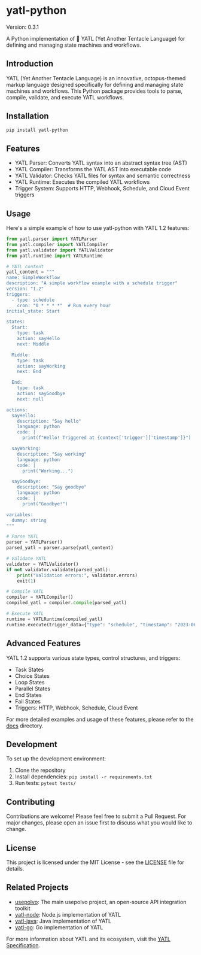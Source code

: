 # yatl-python

Version: 0.3.1

A Python implementation of 🐙 YATL (Yet Another Tentacle Language) for defining and managing state machines and workflows.

## Introduction

YATL (Yet Another Tentacle Language) is an innovative, octopus-themed markup language designed specifically for defining and managing state machines and workflows. This Python package provides tools to parse, compile, validate, and execute YATL workflows.

## Installation

```bash
pip install yatl-python
```

## Features

- YATL Parser: Converts YATL syntax into an abstract syntax tree (AST)
- YATL Compiler: Transforms the YATL AST into executable code
- YATL Validator: Checks YATL files for syntax and semantic correctness
- YATL Runtime: Executes the compiled YATL workflows
- Trigger System: Supports HTTP, Webhook, Schedule, and Cloud Event triggers

## Usage

Here's a simple example of how to use yatl-python with YATL 1.2 features:

```python
from yatl.parser import YATLParser
from yatl.compiler import YATLCompiler
from yatl.validator import YATLValidator
from yatl.runtime import YATLRuntime

# YATL content
yatl_content = """
name: SimpleWorkflow
description: "A simple workflow example with a schedule trigger"
version: "1.2"
triggers:
  - type: schedule
    cron: "0 * * * *"  # Run every hour
initial_state: Start

states:
  Start:
    type: task
    action: sayHello
    next: Middle

  Middle:
    type: task
    action: sayWorking
    next: End

  End:
    type: task
    action: sayGoodbye
    next: null

actions:
  sayHello:
    description: "Say hello"
    language: python
    code: |
      print(f"Hello! Triggered at {context['trigger']['timestamp']}")

  sayWorking:
    description: "Say working"
    language: python
    code: |
      print("Working...")

  sayGoodbye:
    description: "Say goodbye"
    language: python
    code: |
      print("Goodbye!")

variables:
  dummy: string
"""

# Parse YATL
parser = YATLParser()
parsed_yatl = parser.parse(yatl_content)

# Validate YATL
validator = YATLValidator()
if not validator.validate(parsed_yatl):
    print("Validation errors:", validator.errors)
    exit(1)

# Compile YATL
compiler = YATLCompiler()
compiled_yatl = compiler.compile(parsed_yatl)

# Execute YATL
runtime = YATLRuntime(compiled_yatl)
runtime.execute(trigger_data={"type": "schedule", "timestamp": "2023-06-01T12:00:00Z"})
```

## Advanced Features

YATL 1.2 supports various state types, control structures, and triggers:

- Task States
- Choice States
- Loop States
- Parallel States
- End States
- Fail States
- Triggers: HTTP, Webhook, Schedule, Cloud Event

For more detailed examples and usage of these features, please refer to the [docs](docs/) directory.

## Development

To set up the development environment:

1. Clone the repository
2. Install dependencies: `pip install -r requirements.txt`
3. Run tests: `pytest tests/`

## Contributing

Contributions are welcome! Please feel free to submit a Pull Request. For major changes, please open an issue first to discuss what you would like to change.

## License

This project is licensed under the MIT License - see the [LICENSE](LICENSE) file for details.

## Related Projects

- [usepolvo](https://github.com/usepolvo/usepolvo): The main usepolvo project, an open-source API integration toolkit
- [yatl-node](https://github.com/usepolvo/yatl-node): Node.js implementation of YATL
- [yatl-java](https://github.com/usepolvo/yatl-java): Java implementation of YATL
- [yatl-go](https://github.com/usepolvo/yatl-go): Go implementation of YATL

For more information about YATL and its ecosystem, visit the [YATL Specification](https://github.com/usepolvo/yatl-core/blob/main/specification/yatl-spec.md).
